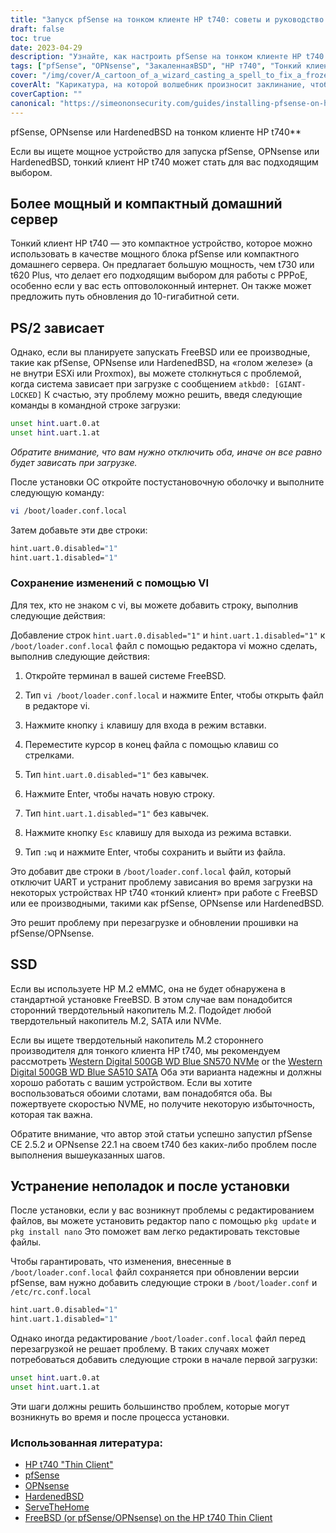 ```yaml
---
title: "Запуск pfSense на тонком клиенте HP t740: советы и руководство по устранению неполадок"
draft: false
toc: true
date: 2023-04-29
description: "Узнайте, как настроить pfSense на тонком клиенте HP t740 и как устранять потенциальные проблемы, такие как проблемы с зависанием и обнаружением SSD."
tags: ["pfSense", "OPNsense", "ЗакаленнаяBSD", "HP т740", "Тонкий клиент", "домашний сервер", "PPPoE", "FreeBSD", "загрузочная подсказка", "loader.conf.local", "нано редактор", "Обнаружение SSD", "Твердотельный накопитель M.2", "Western Digital", "Поиск неисправностей", "после установки", "UART", "ESXi", "Проксмокс"]
cover: "/img/cover/A_cartoon_of_a_wizard_casting_a_spell_to_fix_a_frozen_computer.png"
coverAlt: "Карикатура, на которой волшебник произносит заклинание, чтобы починить зависший компьютер, с речевым пузырем, говорящим, что проблема решена"
coverCaption: ""
canonical: "https://simeononsecurity.com/guides/installing-pfsense-on-hp-t740-thin-client/"
---
```

 pfSense, OPNsense или HardenedBSD на тонком клиенте HP t740**

Если вы ищете мощное устройство для запуска pfSense, OPNsense или HardenedBSD, тонкий клиент HP t740 может стать для вас подходящим выбором.

## Более мощный и компактный домашний сервер

Тонкий клиент HP t740 — это компактное устройство, которое можно использовать в качестве мощного блока pfSense или компактного домашнего сервера. Он предлагает большую мощность, чем t730 или t620 Plus, что делает его подходящим выбором для работы с PPPoE, особенно если у вас есть оптоволоконный интернет. Он также может предложить путь обновления до 10-гигабитной сети.

## PS/2 зависает

Однако, если вы планируете запускать FreeBSD или ее производные, такие как pfSense, OPNsense или HardenedBSD, на «голом железе» (а не внутри ESXi или Proxmox), вы можете столкнуться с проблемой, когда система зависает при загрузке с сообщением `atkbd0: [GIANT-LOCKED]` К счастью, эту проблему можно решить, введя следующие команды в командной строке загрузки:

```bash
unset hint.uart.0.at
unset hint.uart.1.at
```

*Обратите внимание, что вам нужно отключить оба, иначе он все равно будет зависать при загрузке.*

После установки ОС откройте постустановочную оболочку и выполните следующую команду:

```bash
vi /boot/loader.conf.local
```
Затем добавьте эти две строки:
```bash
hint.uart.0.disabled="1"
hint.uart.1.disabled="1"
```

### Сохранение изменений с помощью VI
Для тех, кто не знаком с vi, вы можете добавить строку, выполнив следующие действия:

Добавление строк `hint.uart.0.disabled="1"` и `hint.uart.1.disabled="1"` к `/boot/loader.conf.local` файл с помощью редактора vi можно сделать, выполнив следующие действия:

1. Откройте терминал в вашей системе FreeBSD.

2. Тип `vi /boot/loader.conf.local` и нажмите Enter, чтобы открыть файл в редакторе vi.

3. Нажмите кнопку `i` клавишу для входа в режим вставки.

4. Переместите курсор в конец файла с помощью клавиш со стрелками.

5. Тип `hint.uart.0.disabled="1"` без кавычек.

6. Нажмите Enter, чтобы начать новую строку.

7. Тип `hint.uart.1.disabled="1"` без кавычек.

8. Нажмите кнопку `Esc` клавишу для выхода из режима вставки.

9. Тип `:wq` и нажмите Enter, чтобы сохранить и выйти из файла.

Это добавит две строки в `/boot/loader.conf.local` файл, который отключит UART и устранит проблему зависания во время загрузки на некоторых устройствах HP t740 «тонкий клиент» при работе с FreeBSD или ее производными, такими как pfSense, OPNsense или HardenedBSD.

Это решит проблему при перезагрузке и обновлении прошивки на pfSense/OPNsense.

## SSD

Если вы используете HP M.2 eMMC, она не будет обнаружена в стандартной установке FreeBSD. В этом случае вам понадобится сторонний твердотельный накопитель M.2. Подойдет любой твердотельный накопитель M.2, SATA или NVMe.

Если вы ищете твердотельный накопитель M.2 стороннего производителя для тонкого клиента HP t740, мы рекомендуем рассмотреть [Western Digital 500GB WD Blue SN570 NVMe](https://amzn.to/44bFCBk) or the [Western Digital 500GB WD Blue SA510 SATA](https://amzn.to/3AEbd0V) Оба эти варианта надежны и должны хорошо работать с вашим устройством. Если вы хотите воспользоваться обоими слотами, вам понадобятся оба. Вы пожертвуете скоростью NVME, но получите некоторую избыточность, которая так важна.

Обратите внимание, что автор этой статьи успешно запустил pfSense CE 2.5.2 и OPNsense 22.1 на своем t740 без каких-либо проблем после выполнения вышеуказанных шагов.

## Устранение неполадок и после установки

После установки, если у вас возникнут проблемы с редактированием файлов, вы можете установить редактор nano с помощью `pkg update` и `pkg install nano` Это поможет вам легко редактировать текстовые файлы.

Чтобы гарантировать, что изменения, внесенные в `/boot/loader.conf.local` файл сохраняется при обновлении версии pfSense, вам нужно добавить следующие строки в `/boot/loader.conf` и `/etc/rc.conf.local` 
```bash
hint.uart.0.disabled="1"
hint.uart.1.disabled="1"
```

Однако иногда редактирование `/boot/loader.conf.local` файл перед перезагрузкой не решает проблему. В таких случаях может потребоваться добавить следующие строки в начале первой загрузки:

```bash
unset hint.uart.0.at
unset hint.uart.1.at
```

Эти шаги должны решить большинство проблем, которые могут возникнуть во время и после процесса установки.

### Использованная литература:
- [HP t740 "Thin Client"](https://www8.hp.com/us/en/thin-clients/t740.html)
- [pfSense](https://www.pfsense.org/)
- [OPNsense](https://opnsense.org/)
- [HardenedBSD](https://hardenedbsd.org/)
- [ServeTheHome](https://www.servethehome.com/hp-t740-thin-client-review/)
- [FreeBSD (or pfSense/OPNsense) on the HP t740 Thin Client](https://www.neelc.org/posts/hp-t740-freebsd/)